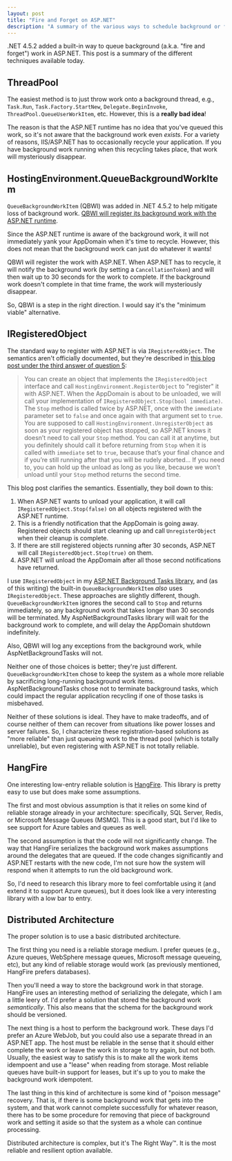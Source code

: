 ```yaml
---
layout: post
title: "Fire and Forget on ASP.NET"
description: "A summary of the various ways to schedule background or fire-and-forget tasks on ASP.NET."
---
```


.NET 4.5.2 added a built-in way to queue background (a.k.a. "fire and forget") work in ASP.NET. This post is a summary of the different techniques available today.

## ThreadPool

The easiest method is to just throw work onto a background thread, e.g., `Task.Run`, `Task.Factory.StartNew`, `Delegate.BeginInvoke`, `ThreadPool.QueueUserWorkItem`, etc. However, this is a **really bad idea**!

The reason is that the ASP.NET runtime has no idea that you've queued this work, so it's not aware that the background work even _exists_. For a variety of reasons, IIS/ASP.NET has to occasionally recycle your application. If you have background work running when this recycling takes place, that work will mysteriously disappear.

## HostingEnvironment.QueueBackgroundWorkItem

`QueueBackgroundWorkItem` (QBWI) was added in .NET 4.5.2 to help mitigate loss of background work. [QBWI will register its background work with the ASP.NET runtime](http://blogs.msdn.com/b/webdev/archive/2014/06/04/queuebackgroundworkitem-to-reliably-schedule-and-run-long-background-process-in-asp-net.aspx). 

Since the ASP.NET runtime is aware of the background work, it will not immediately yank your AppDomain when it's time to recycle. However, this does not mean that the background work can just do whatever it wants!

QBWI will register the work with ASP.NET. When ASP.NET has to recycle, it will notify the background work (by setting a `CancellationToken`) and will then wait up to 30 seconds for the work to complete. If the background work doesn't complete in that time frame, the work will mysteriously disappear.

So, QBWI is a step in the right direction. I would say it's the "minimum viable" alternative.

## IRegisteredObject

The standard way to register with ASP.NET is via `IRegisteredObject`. The semantics aren't officially documented, but they're described in [this blog post under the third answer of question 5](http://blogs.msdn.com/b/tmarq/archive/2010/04/14/performing-asynchronous-work-or-tasks-in-asp-net-applications.aspx):

> You can create an object that implements the `IRegisteredObject` interface and call `HostingEnvironment.RegisterObject` to "register" it with ASP.NET.  When the AppDomain is about to be unloaded, we will call your implementation of `IRegisteredObject.Stop(bool immediate)`.  The `Stop` method is called twice by ASP.NET, once with the `immediate` parameter set to `false` and once again with that argument set to `true`.  You are supposed to call `HostingEnvironment.UnregisterObject` as soon as your registered object has stopped, so ASP.NET knows it doesn’t need to call your `Stop` method.  You can call it at anytime, but you definitely should call it before returning from `Stop` when it is called with `immediate` set to `true`, because that’s your final chance and if you’re still running after that you will be rudely aborted...  If you need to, you can hold up the unload as long as you like, because we won’t unload until your `Stop` method returns the second time.

This blog post clarifies the semantics. Essentially, they boil down to this:

1. When ASP.NET wants to unload your application, it will call `IRegisteredObject.Stop(false)` on all objects registered with the ASP.NET runtime.
2. This is a friendly notification that the AppDomain is going away. Registered objects should start cleaning up and call `UnregisterObject` when their cleanup is complete.
3. If there are still registered objects running after 30 seconds, ASP.NET will call `IRegisteredObject.Stop(true)` on them.
4. ASP.NET will unload the AppDomain after all those second notifications have returned.

I use `IRegisteredObject` in my [ASP.NET Background Tasks library](https://github.com/StephenCleary/AspNetBackgroundTasks), and (as of this writing) the built-in `QueueBackgroundWorkItem` _also_ uses `IRegisteredObject`. These approaches are slightly different, though. `QueueBackgroundWorkItem` ignores the second call to `Stop` and returns immediately, so any background work that takes longer than 30 seconds will be terminated. My AspNetBackgroundTasks library will wait for the background work to complete, and will delay the AppDomain shutdown indefinitely.

Also, QBWI will log any exceptions from the background work, while AspNetBackgroundTasks will not.

Neither one of those choices is better; they're just different. `QueueBackgroundWorkItem` chose to keep the system as a whole more reliable by sacrificing long-running background work items. AspNetBackgroundTasks chose not to terminate background tasks, which could impact the regular application recycling if one of those tasks is misbehaved.

Neither of these solutions is ideal. They have to make tradeoffs, and of course neither of them can recover from situations like power losses and server failures. So, I characterize these registration-based solutions as "more reliable" than just queueing work to the thread pool (which is totally unreliable), but even registering with ASP.NET is not totally reliable.

## HangFire

One interesting low-entry reliable solution is [HangFire](http://hangfire.io/). This library is pretty easy to use but does make some assumptions.

The first and most obvious assumption is that it relies on some kind of reliable storage already in your architecture: specifically, SQL Server, Redis, or Microsoft Message Queues (MSMQ). This is a good start, but I'd like to see support for Azure tables and queues as well.

The second assumption is that the code will not significantly change. The way that HangFire serializes the background work makes assumptions around the delegates that are queued. If the code changes significantly and ASP.NET restarts with the new code, I'm not sure how the system will respond when it attempts to run the old background work.

So, I'd need to research this library more to feel comfortable using it (and extend it to support Azure queues), but it does look like a very interesting library with a low bar to entry.

## Distributed Architecture

The proper solution is to use a basic distributed architecture.

The first thing you need is a reliable storage medium. I prefer queues (e.g., Azure queues, WebSphere message queues, Microsoft message queueing, etc), but any kind of reliable storage would work (as previously mentioned, HangFire prefers databases).

Then you'll need a way to store the background work in that storage. HangFire uses an interesting method of serializing the delegate, which I am a little leery of. I'd prefer a solution that stored the background work _semantically_. This also means that the schema for the background work should be versioned.

The next thing is a host to perform the background work. These days I'd prefer an Azure WebJob, but you could also use a separate thread in an ASP.NET app. The host must be reliable in the sense that it should either complete the work or leave the work in storage to try again, but not both. Usually, the easiest way to satisfy this is to make all the work items idempoent and use a "lease" when reading from storage. Most reliable queues have built-in support for leases, but it's up to you to make the background work idempotent.

The last thing in this kind of architecture is some kind of "poison message" recovery. That is, if there is some background work that gets into the system, and that work cannot complete successfully for whatever reason, there has to be some procedure for removing that piece of background work and setting it aside so that the system as a whole can continue processing.

Distributed architecture is complex, but it's The Right Way&trade;. It is the most reliable and resilient option available.
